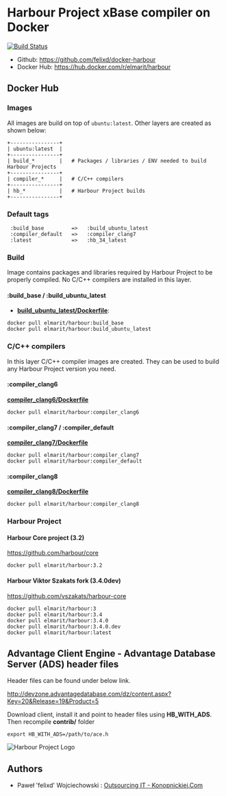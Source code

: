 # Harbour Project xBase compiler on Docker

[![Build Status](https://travis-ci.org/felixd/docker-harbour.svg?branch=master)](https://travis-ci.org/felixd/docker-harbour)

* Github: https://github.com/felixd/docker-harbour
* Docker Hub: https://hub.docker.com/r/elmarit/harbour

## Docker Hub

### Images

All images are build on top of `ubuntu:latest`. Other layers are created as shown below:

```
+----------------+
| ubuntu:latest  |   
+----------------+
| build_*        |   # Packages / libraries / ENV needed to build Harbour Projects
+----------------+
| compiler_*     |   # C/C++ compilers
+----------------+
| hb_*           |   # Harbour Project builds
+----------------+
```

### Default tags

```
 :build_base         =>   :build_ubuntu_latest
 :compiler_default   =>   :compiler_clang7
 :latest             =>   :hb_34_latest
```

### Build

Image contains packages and libraries required by Harbour Project to be properly compiled. No C/C++ compilers are installed in this layer.

#### :build_base / :build_ubuntu_latest

* **[build_ubuntu_latest/Dockerfile](build_ubuntu_latest/Dockerfile)**: 

```
docker pull elmarit/harbour:build_base
docker pull elmarit/harbour:build_ubuntu_latest
```

### C/C++ compilers

In this layer C/C++ compiler images are created. They can be used to build any Harbour Project version you need.

#### :compiler_clang6

**[compiler_clang6/Dockerfile](compiler_clang6/Dockerfile)**

```
docker pull elmarit/harbour:compiler_clang6
```

#### :compiler_clang7 / :compiler_default

**[compiler_clang7/Dockerfile](compiler_clang7/Dockerfile)**

```
docker pull elmarit/harbour:compiler_clang7
docker pull elmarit/harbour:compiler_default
```

#### :compiler_clang8

**[compiler_clang8/Dockerfile](compiler_clang8/Dockerfile)**

```
docker pull elmarit/harbour:compiler_clang8
```

### Harbour Project

#### Harbour Core project (3.2)

https://github.com/harbour/core

```
docker pull elmarit/harbour:3.2
```

#### Harbour Viktor Szakats fork (3.4.0dev)

https://github.com/vszakats/harbour-core

```
docker pull elmarit/harbour:3
docker pull elmarit/harbour:3.4
docker pull elmarit/harbour:3.4.0
docker pull elmarit/harbour:3.4.0.dev
docker pull elmarit/harbour:latest
```

## Advantage Client Engine - Advantage Database Server (ADS) header files

Header files can be found under below link. 

http://devzone.advantagedatabase.com/dz/content.aspx?Key=20&Release=19&Product=5

Download client, install it and point to header files using **HB_WITH_ADS**. Then recompile **contrib/** folder

```
export HB_WITH_ADS=/path/to/ace.h
```

![Harbour Project Logo](https://harbour.github.io/images/harbour.svg "Harbour Project Logo")

## Authors

* Paweł 'felixd' Wojciechowski : [Outsourcing IT - Konopnickiej.Com](https://konopnickiej.com)
